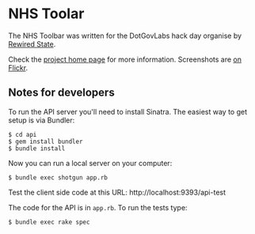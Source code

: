 # NHS Toolar

The NHS Toolbar was written for the
DotGovLabs hack day organise by [Rewired State](http://rewiredstate.org/
"Rewired State").

Check the [project home page](http://rewiredstate.org/projects/nhs-toolbar) for more information. Screenshots are [on Flickr](http://www.flickr.com/photos/bengriffiths/sets/72157623538428741/).

## Notes for developers

To run the API server you'll need to install Sinatra. The easiest way to get
setup is via Bundler:

    $ cd api
    $ gem install bundler
    $ bundle install

Now you can run a local server on your computer:

    $ bundle exec shotgun app.rb

Test the client side code at this URL: http://localhost:9393/api-test

The code for the API is in `app.rb`. To run the tests type:

    $ bundle exec rake spec
